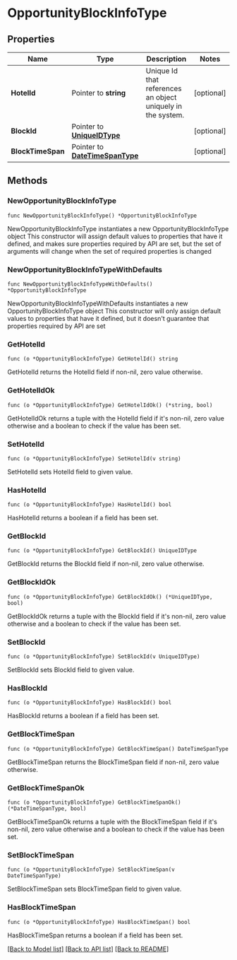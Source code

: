 # OpportunityBlockInfoType

## Properties

Name | Type | Description | Notes
------------ | ------------- | ------------- | -------------
**HotelId** | Pointer to **string** | Unique Id that references an object uniquely in the system. | [optional] 
**BlockId** | Pointer to [**UniqueIDType**](UniqueIDType.md) |  | [optional] 
**BlockTimeSpan** | Pointer to [**DateTimeSpanType**](DateTimeSpanType.md) |  | [optional] 

## Methods

### NewOpportunityBlockInfoType

`func NewOpportunityBlockInfoType() *OpportunityBlockInfoType`

NewOpportunityBlockInfoType instantiates a new OpportunityBlockInfoType object
This constructor will assign default values to properties that have it defined,
and makes sure properties required by API are set, but the set of arguments
will change when the set of required properties is changed

### NewOpportunityBlockInfoTypeWithDefaults

`func NewOpportunityBlockInfoTypeWithDefaults() *OpportunityBlockInfoType`

NewOpportunityBlockInfoTypeWithDefaults instantiates a new OpportunityBlockInfoType object
This constructor will only assign default values to properties that have it defined,
but it doesn't guarantee that properties required by API are set

### GetHotelId

`func (o *OpportunityBlockInfoType) GetHotelId() string`

GetHotelId returns the HotelId field if non-nil, zero value otherwise.

### GetHotelIdOk

`func (o *OpportunityBlockInfoType) GetHotelIdOk() (*string, bool)`

GetHotelIdOk returns a tuple with the HotelId field if it's non-nil, zero value otherwise
and a boolean to check if the value has been set.

### SetHotelId

`func (o *OpportunityBlockInfoType) SetHotelId(v string)`

SetHotelId sets HotelId field to given value.

### HasHotelId

`func (o *OpportunityBlockInfoType) HasHotelId() bool`

HasHotelId returns a boolean if a field has been set.

### GetBlockId

`func (o *OpportunityBlockInfoType) GetBlockId() UniqueIDType`

GetBlockId returns the BlockId field if non-nil, zero value otherwise.

### GetBlockIdOk

`func (o *OpportunityBlockInfoType) GetBlockIdOk() (*UniqueIDType, bool)`

GetBlockIdOk returns a tuple with the BlockId field if it's non-nil, zero value otherwise
and a boolean to check if the value has been set.

### SetBlockId

`func (o *OpportunityBlockInfoType) SetBlockId(v UniqueIDType)`

SetBlockId sets BlockId field to given value.

### HasBlockId

`func (o *OpportunityBlockInfoType) HasBlockId() bool`

HasBlockId returns a boolean if a field has been set.

### GetBlockTimeSpan

`func (o *OpportunityBlockInfoType) GetBlockTimeSpan() DateTimeSpanType`

GetBlockTimeSpan returns the BlockTimeSpan field if non-nil, zero value otherwise.

### GetBlockTimeSpanOk

`func (o *OpportunityBlockInfoType) GetBlockTimeSpanOk() (*DateTimeSpanType, bool)`

GetBlockTimeSpanOk returns a tuple with the BlockTimeSpan field if it's non-nil, zero value otherwise
and a boolean to check if the value has been set.

### SetBlockTimeSpan

`func (o *OpportunityBlockInfoType) SetBlockTimeSpan(v DateTimeSpanType)`

SetBlockTimeSpan sets BlockTimeSpan field to given value.

### HasBlockTimeSpan

`func (o *OpportunityBlockInfoType) HasBlockTimeSpan() bool`

HasBlockTimeSpan returns a boolean if a field has been set.


[[Back to Model list]](../README.md#documentation-for-models) [[Back to API list]](../README.md#documentation-for-api-endpoints) [[Back to README]](../README.md)


